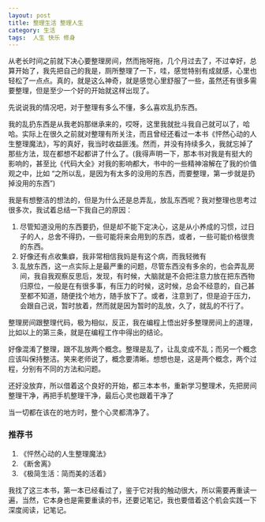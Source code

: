```yaml
---
layout: post
title: 整理生活 整理人生
category: 生活
tags:  人生 快乐 修身
---
```


从老长时间之前就下决心要整理房间，然而拖呀拖，几个月过去了，不过幸好，总算开始了，我先把自己的我是，厕所整理了一下，哇，感觉特别有成就感，心里也轻松了一点点。真的，就是这么神奇，就是感觉心里舒服了一些，虽然还有很多需要整理，但是至少一个好的开始就这样出现了。

先说说我的情况吧，对于整理有多么不懂，多么喜欢乱扔东西。

我的乱扔东西是从我老妈那继承来的，哎呀，这里我就批斗我自己就可以了，哈哈。实际上在很久之前就对整理有所关注，而且曾经还看过一本书《怦然心动的人生整理魔法》，写的真好，我当时收益匪浅。然而，并没有持续多久，我就忘掉了那些方法，现在都想不起都讲了什么了。(我得声明一下，那本书对我是有挺大的影响的，甚至比《代码大全》对我的影响都大，书中的一些精神溶解在了我的价值观之中，比如 “之所以乱，是因为有太多的没用的东西，而要整理，第一步就是扔掉没用的东西”)

我是有想整洁的想法的，但是为什么还是总弄乱，放乱东西呢？我对整理也思考过很多次，我试着总结一下我自己的原因：

1. 尽管知道没用的东西要扔，但是却不能下定决心，这是从小养成的习惯，过日子的人，总舍不得扔，一些可能将来会用到的东西，或者，一些可能价格很贵的东西。
2. 好像还有点收集癖，我非常相信我妈是有这个病，而我轻微有
3. 乱放东西，这一点实际上是最严重的问题，尽管东西没有多余的，也会弄乱房间，我自我观察反思后，发现，有时候，大脑就是不会把注意力放在把东西物归原位，一般是在有很多事，有压力的时候，这时候，总会不经意的，自己甚至都不知道，随便找个地方，随手放下了。或者，注意到了，但是迫于压力，会跟自己说，暂时放着，然而就是因为暂时的乱放，久了，就乱的不行了。

整理房间跟整理代码，极为相似，反正，我在编程上悟出好多整理房间上的道理，比如以上的第三条，就是在编程工作中得出的结论。

好像混淆了整理，跟不乱放两个概念。整理是乱了，让乱变成不乱；而另一个概念应该叫保持整洁。笑来老师说了，概念要清晰。想想也是，这是两个概念，两个过程，分别有不同的方法和问题。

还好没放弃，所以借着这个良好的开始，都三本本书，重新学习整理术，先把房间整理干净，再把手机整理干净，最后心灵也跟着干净了

当一切都在该在的地方时，整个心灵都清净了。

### 推荐书

1. 《怦然心动的人生整理魔法》
2. 《断舍离》
3. 《极简生活：简而美的活着》

我找了这三本书，第一本已经看过了，鉴于它对我的触动很大，所以需要再重读一遍，当然，它本身也是需要重读的书，还要记笔记，我也要借着这个机会实践一下深度阅读，记笔记。
